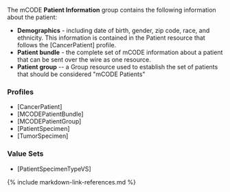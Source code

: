 The mCODE **Patient Information** group contains the following information about the patient:

* **Demographics** - including date of birth, gender, zip code, race, and ethnicity. This information is contained in the Patient resource that follows the [CancerPatient] profile.
* **Patient bundle** - the complete set of mCODE information about a patient that can be sent over the wire as one resource.
* **Patient group** -- a Group resource used to establish the set of patients that should be considered "mCODE Patients"

### Profiles

* [CancerPatient]
* [MCODEPatientBundle]
* [MCODEPatientGroup]
* [PatientSpecimen]
* [TumorSpecimen]

### Value Sets

* [PatientSpecimenTypeVS]

{% include markdown-link-references.md %}
